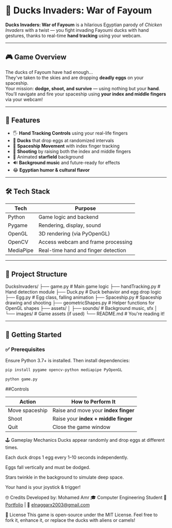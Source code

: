 # 🦆 Ducks Invaders: War of Fayoum

**Ducks Invaders: War of Fayoum** is a hilarious Egyptian parody of *Chicken Invaders* with a twist — you fight invading Fayoumi ducks with hand gestures, thanks to real-time **hand tracking** using your webcam.

---

## 🎮 Game Overview

The ducks of Fayoum have had enough...  
They've taken to the skies and are dropping **deadly eggs** on your spaceship.  
Your mission: **dodge, shoot, and survive** — using nothing but your **hand**.  
You’ll navigate and fire your spaceship using **your index and middle fingers** via your webcam!

---

## 🧠 Features

- 🖐️ **Hand Tracking Controls** using your real-life fingers
- 🦆 **Ducks** that drop eggs at randomized intervals
- 🚀 **Spaceship Movement** with index finger tracking
- 🔫 **Shooting** by raising both the index and middle fingers
- 🌌 Animated **starfield** background
- 🔊 **Background music** and future-ready for effects
- 😂 **Egyptian humor & cultural flavor**

---

## 🛠️ Tech Stack

| Tech         | Purpose                              |
|--------------|--------------------------------------|
| Python       | Game logic and backend               |
| Pygame       | Rendering, display, sound            |
| OpenGL       | 3D rendering (via PyOpenGL)          |
| OpenCV       | Access webcam and frame processing   |
| MediaPipe    | Real-time hand and finger detection  |

---

## 📁 Project Structure

DucksInvaders/
├── game.py # Main game logic
├── handTracking.py # Hand detection module
├── Duck.py # Duck behavior and egg drop logic
├── Egg.py # Egg class, falling animation
├── Spaceship.py # Spaceship drawing and shooting
├── geometricShapes.py # Helper functions for OpenGL shapes
├── assets/
│ ├── sounds/ # Background music, sfx
│ └── images/ # Game assets (if used)
└── README.md # You're reading it!


---

## 🚀 Getting Started

### ✅ Prerequisites

Ensure Python 3.7+ is installed. Then install dependencies:

```bash
pip install pygame opencv-python mediapipe PyOpenGL

python game.py

```
##Controls

| Action         | How to Perform It                    |
| -------------- | ------------------------------------ |
| Move spaceship | Raise and move your **index finger** |
| Shoot          | Raise your **index + middle finger** |
| Quit           | Close the game window                |

🕹️ Gameplay Mechanics
Ducks appear randomly and drop eggs at different times.

Each duck drops 1 egg every 1–10 seconds independently.

Eggs fall vertically and must be dodged.

Stars twinkle in the background to simulate deep space.

Your hand is your joystick & trigger!

🤓 Credits
Developed by: Mohamed Amr
🎓 Computer Engineering Student
🔗 [Portfolio](https://mohamed-amr.netlify.app/)  | 📧 elnaggarx2003@gmail.com

📜 License
This game is open-source under the MIT License.
Feel free to fork it, enhance it, or replace the ducks with aliens or camels!
